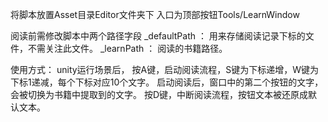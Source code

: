 将脚本放置Asset目录Editor文件夹下 入口为顶部按钮Tools/LearnWindow

阅读前需修改脚本中两个路径字段
_defaultPath ： 用来存储阅读记录下标的文件，不需关注此文件。
_learnPath ： 阅读的书籍路径。

使用方式：
unity运行场景后，
按A键，启动阅读流程，S键为下标递增，W键为下标1递减，每个下标对应10个文字。
启动阅读后，窗口中的第二个按钮的文字，会被切换为书籍中提取到的文字。
按D键，中断阅读流程，按钮文本被还原成默认文本。
